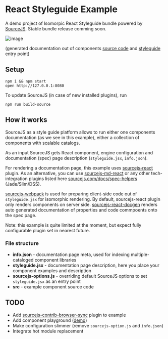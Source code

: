 # React Styleguide Example

A demo project of Isomorpic React Styleguide bundle powered by [SourceJS](http://sourcejs.com). Stable bundle release comming soon.

![image](http://d.pr/i/19V9M+)

(generated documentation out of components [source code](https://github.com/sourcejs/react-styleguide-example/blob/master/src/index.jsx) and [styleguide](https://github.com/sourcejs/react-styleguide-example/blob/master/styleguide.jsx) entry point)

## Setup

```
npm i && npm start
open http://127.0.0.1:8080
```

To update SourceJS (in case of new installed plugins), run

```
npm run build-source
```

## How it works

SourceJS as a style guide platform allows to run either one components documentation (as we see in this example), either a collection of components with scalable catalogs.

As an input SourceJS gets React component, engine configuration and documentation (spec) page description (`styleguide.jsx`, `info.json`).

For rendering a documentation page, this example uses [sourcejs-react](https://github.com/szarouski/sourcejs-react) plugin. As an alternative, you can use [sourcejs-md-react](https://github.com/mik01aj/sourcejs-md-react) or any other tech-integration plugins listed here [sourcejs.com/docs/spec-helpers](http://sourcejs.com/docs/spec-helpers/#plugins) (Jade/Slim/DSS).

[sourcejs-webpack](https://github.com/sourcejs/sourcejs-webpack) is used for preparing client-side code out of `styleguide.jsx` for isomorphic rendering. By default, sourcejs-react plugin only renders components on server side.
[sourcejs-react-docgen](https://github.com/sourcejs/sourcejs-react-docgen) renders auto generated documentation of properties and code commpoents onto the spec page.

Note: this example is quite limited at the moment, but expect fully configurable plugin set in nearest future.

### File structure

* **info.json** - documentation page meta, used for indexing multiple-cataloged component libraries
* **styleguide.jsx** - documentation page description, here you place your component examples and description
* **sourcejs-options.js** - overriding default SourceJS options to set `styleguide.jsx` as an entry point
* **src** - example component source code

## TODO

* Add [sourcejs-contrib-browser-sync](https://github.com/sourcejs/sourcejs-contrib-browser-sync) plugin to example
* Add component playground ([demo](http://projects.formidablelabs.com/component-playground/))
* Make configuration slimmer (remove `sourcejs-option.js` and `info.json`)
* Integrate hot module replacement
